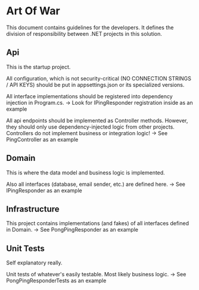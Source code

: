 # Art Of War

This document contains guidelines for the developers.
It defines the division of responsibility between .NET projects in this solution.

## Api

This is the startup project.

All configuration, which is not security-critical (NO CONNECTION STRINGS / API KEYS) should be put in appsettings.json or its specialized versions.

All interface implementations should be registered into dependency injection in Program.cs.
-> Look for IPingResponder registration inside as an example

All api endpoints should be implemented as Controller methods.
However, they should only use dependency-injected logic from other projects.
Controllers do not implement business or integration logic!
-> See PingController as an example

## Domain

This is where the data model and business logic is implemented.

Also all interfaces (database, email sender, etc.) are defined here.
-> See IPingResponder as an example

## Infrastructure

This project contains implementations (and fakes) of all interfaces defined in Domain.
-> See PongPingResponder as an example

## Unit Tests

Self explanatory really.

Unit tests of whatever's easily testable. Most likely business logic.
-> See PongPingResponderTests as an example

